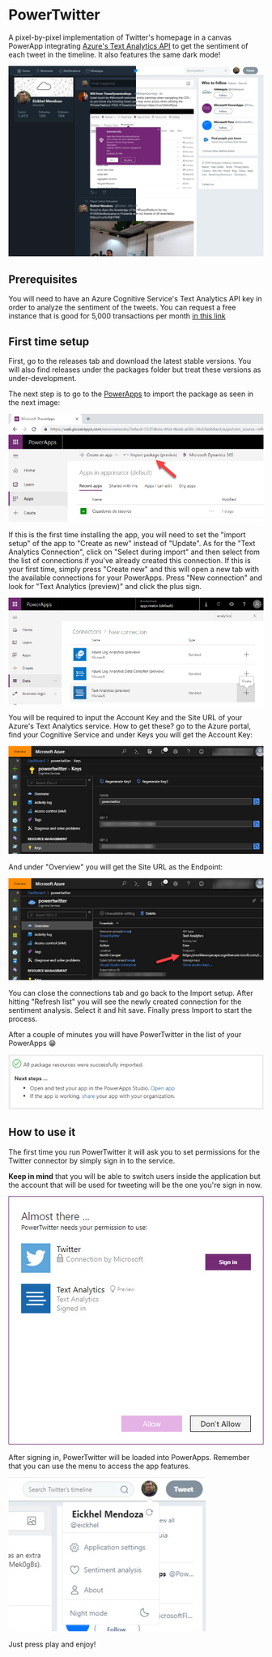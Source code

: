 # PowerTwitter

A pixel-by-pixel implementation of Twitter's homepage in a canvas PowerApp integrating [Azure's Text Analytics API](https://azure.microsoft.com/en-us/services/cognitive-services/text-analytics) to get the sentiment of each tweet in the timeline. It also features the same dark mode!

![PowerTwitter](/PowerTwitter/PowerTwitter.jpg)

## Prerequisites
You will need to have an Azure Cognitive Service's Text Analytics API key in order to analyze the sentiment of the tweets. You can request a free instance that is good for 5,000 transactions per month [in this link](https://azure.microsoft.com/en-us/pricing/details/cognitive-services/text-analytics/)

## First time setup
First, go to the releases tab and download the latest stable versions. You will also find releases under the packages folder but treat these versions as under-development.

The next step is to go to the [PowerApps](https://web.powerapps.com) to import the package as seen in the next image:

![Setup 1](/PowerTwitter/images/setup1.jpg) 

If this is the first time installing the app, you will need to set the "import setup" of the app to "Create as new" instead of "Update". As for the "Text Analytics Connection", click on "Select during import" and then select from the list of connections if you've already created this connection. If this is your first time, simply press "Create new" and this will open a new tab with the available connections for your PowerApps. Press "New connection" and look for "Text Analytics (preview)" and click the plus sign.

![Setup 2](/PowerTwitter/images/setup2.jpg)

You will be required to input the Account Key and the Site URL of your Azure's Text Analytics service. How to get these? go to the Azure portal, find your Cognitive Service and under Keys you will get the Account Key:

![Setup 3](/PowerTwitter/images/setup3.jpg)

And under "Overview" you will get the Site URL as the Endpoint:

![Setup 4](/PowerTwitter/images/setup4.jpg)

You can close the connections tab and go back to the Import setup. After hitting "Refresh list" you will see the newly created connection for the sentiment analysis. Select it and hit save. Finally press Import to start the process.

After a couple of minutes you will have PowerTwitter in the list of your PowerApps :grin:

![Setup 5](/PowerTwitter/images/setup5.jpg)

## How to use it
The first time you run PowerTwitter it will ask you to set permissions for the Twitter connector by simply sign in to the service. 

**Keep in mind** that you will be able to switch users inside the application but the account that will be used for tweeting will be the one you're sign in now.

![How to use it 1](/PowerTwitter/images/use1.jpg)

After signing in, PowerTwitter will be loaded into PowerApps. Remember that you can use the menu to access the app features.

![How to use it 2](/PowerTwitter/images/use2.jpg)

Just press play and enjoy! 